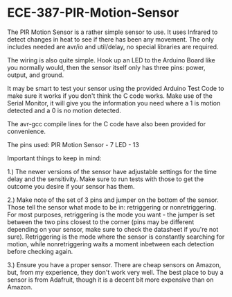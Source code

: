 # ECE-387-PIR-Motion-Sensor

The PIR Motion Sensor is a rather simple sensor to use. It uses Infrared to detect changes in heat to see if there has been any movement. The only includes needed are avr/io and util/delay, no special libraries are required.

The wiring is also quite simple. Hook up an LED to the Arduino Board like you normally would, then the sensor itself only has three pins: power, output, and ground.

It may be smart to test your sensor using the provided Arduino Test Code to make sure it works if you don't think the C code works. Make use of the Serial Monitor, it will give you the information you need where a 1 is motion detected and a 0 is no motion detected.

The avr-gcc compile lines for the C code have also been provided for convenience.

The pins used:
PIR Motion Sensor - 7
LED - 13

Important things to keep in mind: 

1.) The newer versions of the sensor have adjustable settings for the time delay and the sensitivity. Make sure to run tests with those to get the outcome you desire if your sensor has them.

2.) Make note of the set of 3 pins and jumper on the bottom of the sensor. Those tell the sensor what mode to be in: retriggering or nonretriggering. For most purposes, retriggering is the mode you want - the jumper is set between the two pins closest to the corner (pins may be different depending on your sensor, make sure to check the datasheet if you're not sure). Retriggering is the mode where the sensor is constantly searching for motion, while nonretriggering waits a moment inbetween each detection before checking again.

3.) Ensure you have a proper sensor. There are cheap sensors on Amazon, but, from my experience, they don't work very well. The best place to buy a sensor is from Adafruit, though it is a decent bit more expensive than on Amazon.
